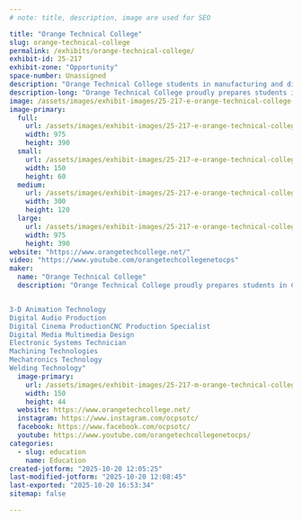 ```yaml
---
# note: title, description, image are used for SEO

title: "Orange Technical College"
slug: orange-technical-college
permalink: /exhibits/orange-technical-college/
exhibit-id: 25-217
exhibit-zone: "Opportunity"
space-number: Unassigned
description: "Orange Technical College students in manufacturing and digital media programs recent student work."
description-long: "Orange Technical College proudly prepares students in Central Florida for various manufacturing and creative careers and provides programs of study ranging in length from a couple of months to a year or more. Graduates can earn future college credits in most OCPS career certificate programs of study, as well as valuable work-related experience in their field of study. Students will be showing their recent projects."
image: /assets/images/exhibit-images/25-217-e-orange-technical-college-screenshot-2025-10-20-at-11-10-10-am-300x120.png
image-primary: 
  full:
    url: /assets/images/exhibit-images/25-217-e-orange-technical-college-screenshot-2025-10-20-at-11-10-10-am-full.png
    width: 975
    height: 390
  small:
    url: /assets/images/exhibit-images/25-217-e-orange-technical-college-screenshot-2025-10-20-at-11-10-10-am-150x60.png
    width: 150
    height: 60
  medium:
    url: /assets/images/exhibit-images/25-217-e-orange-technical-college-screenshot-2025-10-20-at-11-10-10-am-300x120.png
    width: 300
    height: 120
  large:
    url: /assets/images/exhibit-images/25-217-e-orange-technical-college-screenshot-2025-10-20-at-11-10-10-am-975x390.png
    width: 975
    height: 390
website: "https://www.orangetechcollege.net/"
video: "https://www.youtube.com/orangetechcollegenetocps"
maker: 
  name: "Orange Technical College"
  description: "Orange Technical College proudly prepares students in Central Florida for various careers including manufacturing and provides programs of study ranging in length from a couple of months to a year or more. Graduates can earn future college credits in most OCPS career certificate programs of study, as well as valuable work-related experience in their field of study.


3-D Animation Technology
Digital Audio Production
Digital Cinema ProductionCNC Production Specialist
Digital Media Multimedia Design
Electronic Systems Technician
Machining Technologies
Mechatronics Technology
Welding Technology"
  image-primary:
    url: /assets/images/exhibit-images/25-217-m-orange-technical-college-otc-maker-300x88.jpg
    width: 150
    height: 44
  website: https://www.orangetechcollege.net/
  instagram: https://www.instagram.com/ocpsotc/
  facebook: https://www.facebook.com/ocpsotc/
  youtube: https://www.youtube.com/orangetechcollegenetocps/
categories: 
  - slug: education
    name: Education
created-jotform: "2025-10-20 12:05:25"
last-modified-jotform: "2025-10-20 12:08:45"
last-exported: "2025-10-20 16:53:34"
sitemap: false

---
```

